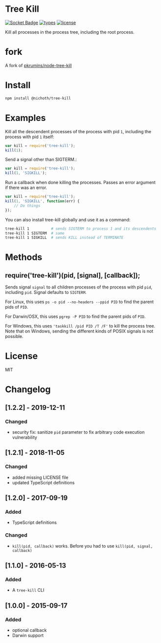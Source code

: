 Tree Kill
=========
[![Socket Badge](https://socket.dev/api/badge/npm/package/@nichoth/tree-kill)](https://socket.dev/npm/package/@nichoth/tree-kill)
[![types](https://img.shields.io/npm/types/@nichoth/tree-kill)](README.md)
[![license](https://img.shields.io/badge/license-MIT-brightgreen)](LICENSE)

Kill all processes in the process tree, including the root process.

fork
====
A fork of [pkrumins/node-tree-kill](https://github.com/pkrumins/node-tree-kill)

Install
=======
```sh
npm install @nichoth/tree-kill
```

Examples
=======

Kill all the descendent processes of the process with pid `1`, including the process with pid `1` itself:
```js
var kill = require('tree-kill');
kill(1);
```

Send a signal other than SIGTERM.:
```js
var kill = require('tree-kill');
kill(1, 'SIGKILL');
```

Run a callback when done killing the processes. Passes an error argument if there was an error.
```js
var kill = require('tree-kill');
kill(1, 'SIGKILL', function(err) {
    // Do things
});
```

You can also install tree-kill globally and use it as a command:
```sh
tree-kill 1          # sends SIGTERM to process 1 and its descendents
tree-kill 1 SIGTERM  # same
tree-kill 1 SIGKILL  # sends KILL instead of TERMINATE
```

Methods
=======

## require('tree-kill')(pid, [signal], [callback]);

Sends signal `signal` to all children processes of the process with pid `pid`, including `pid`. Signal defaults to `SIGTERM`.

For Linux, this uses `ps -o pid --no-headers --ppid PID` to find the parent pids of `PID`.

For Darwin/OSX, this uses `pgrep -P PID` to find the parent pids of `PID`.

For Windows, this uses `'taskkill /pid PID /T /F'` to kill the process tree. Note that on Windows, sending the different kinds of POSIX signals is not possible.

License
=======

MIT

Changelog
=========


## [1.2.2] - 2019-12-11
### Changed
- security fix: sanitize `pid` parameter to fix arbitrary code execution vulnerability

## [1.2.1] - 2018-11-05
### Changed
- added missing LICENSE file
- updated TypeScript definitions

## [1.2.0] - 2017-09-19
### Added
- TypeScript definitions
### Changed
- `kill(pid, callback)` works. Before you had to use `kill(pid, signal, callback)`

## [1.1.0] - 2016-05-13
### Added
- A `tree-kill` CLI

## [1.0.0] - 2015-09-17
### Added
- optional callback
- Darwin support
